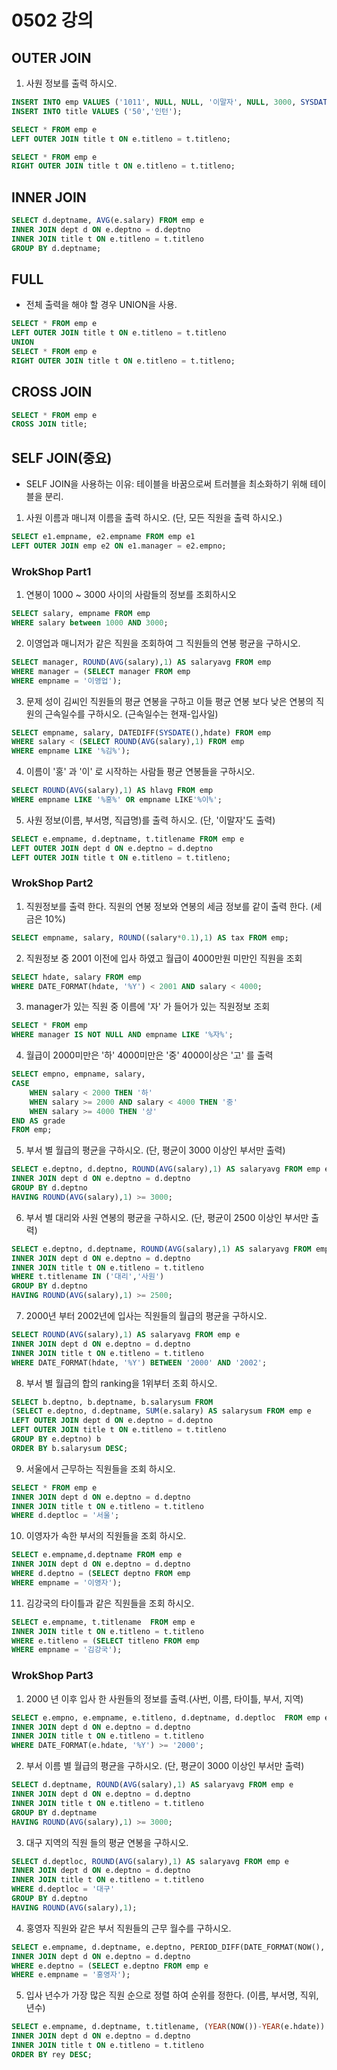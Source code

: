 # 0502 강의

## OUTER JOIN
1. 사원 정보를 출력 하시오.
```sql
INSERT INTO emp VALUES ('1011', NULL, NULL, '이말자', NULL, 3000, SYSDATE());
INSERT INTO title VALUES ('50','인턴');
```

```sql
SELECT * FROM emp e
LEFT OUTER JOIN title t ON e.titleno = t.titleno;
```

```sql
SELECT * FROM emp e
RIGHT OUTER JOIN title t ON e.titleno = t.titleno;
```

## INNER JOIN
```sql
SELECT d.deptname, AVG(e.salary) FROM emp e
INNER JOIN dept d ON e.deptno = d.deptno
INNER JOIN title t ON e.titleno = t.titleno
GROUP BY d.deptname;
```

## FULL
- 전체 출력을 해야 할 경우 UNION을 사용.
```sql
SELECT * FROM emp e
LEFT OUTER JOIN title t ON e.titleno = t.titleno
UNION
SELECT * FROM emp e
RIGHT OUTER JOIN title t ON e.titleno = t.titleno;
```

## CROSS JOIN
```sql
SELECT * FROM emp e
CROSS JOIN title;
```
## SELF JOIN(중요)
- SELF JOIN을 사용하는 이유: 테이블을 바꿈으로써 트러블을 최소화하기 위해 테이블을 분리.
1. 사원 이름과 매니져 이름을 출력 하시오. (단, 모든 직원을 출력 하시오.)
```sql
SELECT e1.empname, e2.empname FROM emp e1
LEFT OUTER JOIN emp e2 ON e1.manager = e2.empno;
```

### WrokShop Part1
1. 연봉이 1000 ~ 3000 사이의 사람들의 정보를 조회하시오
```sql
SELECT salary, empname FROM emp
WHERE salary between 1000 AND 3000;
```

2. 이영업과 매니저가 같은 직원을 조회하여 그 직원들의 연봉 평균을 구하시오.
```sql
SELECT manager, ROUND(AVG(salary),1) AS salaryavg FROM emp
WHERE manager = (SELECT manager FROM emp
WHERE empname = '이영업'); 
```

3. 문제 성이 김씨인 직원들의 평균 연봉을 구하고 이들 평균 연봉 보다 낮은 연봉의 직원의 근속일수를 구하시오. (근속일수는 현재-입사일)
```sql
SELECT empname, salary, DATEDIFF(SYSDATE(),hdate) FROM emp
WHERE salary < (SELECT ROUND(AVG(salary),1) FROM emp
WHERE empname LIKE '%김%'); 
```

4. 이름이 '홍' 과 '이' 로 시작하는 사람들 평균 연봉들을 구하시오.
```sql
SELECT ROUND(AVG(salary),1) AS hlavg FROM emp
WHERE empname LIKE '%홍%' OR empname LIKE'%이%';
```

5. 사원 정보(이름, 부서명, 직급명)를 출력 하시오. (단, '이말자'도 출력)
```sql
SELECT e.empname, d.deptname, t.titlename FROM emp e
LEFT OUTER JOIN dept d ON e.deptno = d.deptno
LEFT OUTER JOIN title t ON e.titleno = t.titleno;
```


### WrokShop Part2
1. 직원정보를 출력 한다. 직원의 연봉 정보와 연봉의 세금 정보를 같이 출력 한다. (세금은 10%)
```sql
SELECT empname, salary, ROUND((salary*0.1),1) AS tax FROM emp;
```

2. 직원정보 중 2001 이전에 입사 하였고 월급이 4000만원 미만인 직원을 조회
```sql
SELECT hdate, salary FROM emp
WHERE DATE_FORMAT(hdate, '%Y') < 2001 AND salary < 4000;
```

3. manager가 있는 직원 중 이름에 '자' 가 들어가 있는 직원정보 조회
```sql
SELECT * FROM emp
WHERE manager IS NOT NULL AND empname LIKE '%자%'; 
```
4. 월급이 2000미만은 '하' 4000미만은 '중' 4000이상은 '고' 를 출력
```sql
SELECT empno, empname, salary, 
CASE
	WHEN salary < 2000 THEN '하'
    WHEN salary >= 2000 AND salary < 4000 THEN '중'
    WHEN salary >= 4000 THEN '상'
END AS grade    
FROM emp;
```

5. 부서 별 월급의 평균을 구하시오. (단, 평균이 3000 이상인 부서만 출력)
```sql
SELECT e.deptno, d.deptno, ROUND(AVG(salary),1) AS salaryavg FROM emp e
INNER JOIN dept d ON e.deptno = d.deptno
GROUP BY d.deptno
HAVING ROUND(AVG(salary),1) >= 3000;
```

6. 부서 별 대리와 사원 연봉의 평균을 구하시오. (단, 평균이 2500 이상인 부서만 출력)
```sql
SELECT e.deptno, d.deptname, ROUND(AVG(salary),1) AS salaryavg FROM emp e
INNER JOIN dept d ON e.deptno = d.deptno
INNER JOIN title t ON e.titleno = t.titleno
WHERE t.titlename IN ('대리','사원')
GROUP BY d.deptno
HAVING ROUND(AVG(salary),1) >= 2500;
```

7. 2000년 부터 2002년에 입사는 직원들의 월급의 평균을 구하시오.
```sql
SELECT ROUND(AVG(salary),1) AS salaryavg FROM emp e
INNER JOIN dept d ON e.deptno = d.deptno
INNER JOIN title t ON e.titleno = t.titleno
WHERE DATE_FORMAT(hdate, '%Y') BETWEEN '2000' AND '2002';
```

8. 부서 별 월급의 합의 ranking을 1위부터 조회 하시오.
```sql
SELECT b.deptno, b.deptname, b.salarysum FROM
(SELECT e.deptno, d.deptname, SUM(e.salary) AS salarysum FROM emp e
LEFT OUTER JOIN dept d ON e.deptno = d.deptno
LEFT OUTER JOIN title t ON e.titleno = t.titleno
GROUP BY e.deptno) b
ORDER BY b.salarysum DESC;
```

9. 서울에서 근무하는 직원들을 조회 하시오.
```sql
SELECT * FROM emp e
INNER JOIN dept d ON e.deptno = d.deptno
INNER JOIN title t ON e.titleno = t.titleno
WHERE d.deptloc = '서울';
```

10. 이영자가 속한 부서의 직원들을 조회 하시오.
```sql
SELECT e.empname,d.deptname FROM emp e
INNER JOIN dept d ON e.deptno = d.deptno
WHERE d.deptno = (SELECT deptno FROM emp
WHERE empname = '이영자');
```

11. 김강국의 타이틀과 같은 직원들을 조회 하시오.
```sql
SELECT e.empname, t.titlename  FROM emp e
INNER JOIN title t ON e.titleno = t.titleno
WHERE e.titleno = (SELECT titleno FROM emp
WHERE empname = '김강국');
```

### WrokShop Part3
1. 2000 년 이후 입사 한 사원들의 정보를 출력.(사번, 이름, 타이틀, 부서, 지역)
```sql
SELECT e.empno, e.empname, e.titleno, d.deptname, d.deptloc  FROM emp e
INNER JOIN dept d ON e.deptno = d.deptno
INNER JOIN title t ON e.titleno = t.titleno
WHERE DATE_FORMAT(e.hdate, '%Y') >= '2000';
```

2. 부서 이름 별 월급의 평균을 구하시오. (단, 평균이 3000 이상인 부서만 출력)
```sql
SELECT d.deptname, ROUND(AVG(salary),1) AS salaryavg FROM emp e
INNER JOIN dept d ON e.deptno = d.deptno
INNER JOIN title t ON e.titleno = t.titleno
GROUP BY d.deptname
HAVING ROUND(AVG(salary),1) >= 3000;
```

3. 대구 지역의 직원 들의 평균 연봉을 구하시오.
```sql
SELECT d.deptloc, ROUND(AVG(salary),1) AS salaryavg FROM emp e
INNER JOIN dept d ON e.deptno = d.deptno
INNER JOIN title t ON e.titleno = t.titleno
WHERE d.deptloc = '대구'
GROUP BY d.deptno
HAVING ROUND(AVG(salary),1);
```

4. 홍영자 직원와 같은 부서 직원들의 근무 월수를 구하시오. 
```sql
SELECT e.empname, d.deptname, e.deptno, PERIOD_DIFF(DATE_FORMAT(NOW(), '%Y%m'), DATE_FORMAT(e.hdate, '%Y%m')) AS nwm FROM emp e
INNER JOIN dept d ON e.deptno = d.deptno
WHERE e.deptno = (SELECT e.deptno FROM emp e
WHERE e.empname = '홍영자');
```

5. 입사 년수가 가장 많은 직원 순으로 정렬 하여 순위를 정한다. (이름, 부서명, 직위, 년수)
```sql
SELECT e.empname, d.deptname, t.titlename, (YEAR(NOW())-YEAR(e.hdate)) AS rey FROM emp e
INNER JOIN dept d ON e.deptno = d.deptno
INNER JOIN title t ON e.titleno = t.titleno
ORDER BY rey DESC;
```